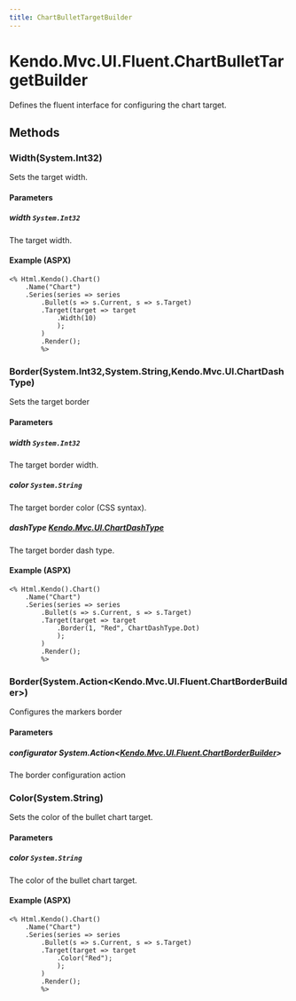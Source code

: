 ```yaml
---
title: ChartBulletTargetBuilder
---
```


# Kendo.Mvc.UI.Fluent.ChartBulletTargetBuilder
Defines the fluent interface for configuring the chart target.




## Methods


### Width(System.Int32)
Sets the target width.


#### Parameters

##### width `System.Int32`
The target width.




#### Example (ASPX)
    <% Html.Kendo().Chart()
        .Name("Chart")
        .Series(series => series
            .Bullet(s => s.Current, s => s.Target)
            .Target(target => target
                .Width(10)
                );
            )
            .Render();
            %>


### Border(System.Int32,System.String,Kendo.Mvc.UI.ChartDashType)
Sets the target border


#### Parameters

##### width `System.Int32`
The target border width.

##### color `System.String`
The target border color (CSS syntax).

##### dashType [Kendo.Mvc.UI.ChartDashType](/api/wrappers/aspnet-mvc/Kendo.Mvc.UI/ChartDashType)
The target border dash type.




#### Example (ASPX)
    <% Html.Kendo().Chart()
        .Name("Chart")
        .Series(series => series
            .Bullet(s => s.Current, s => s.Target)
            .Target(target => target
                .Border(1, "Red", ChartDashType.Dot)
                );
            )
            .Render();
            %>


### Border(System.Action\<Kendo.Mvc.UI.Fluent.ChartBorderBuilder\>)
Configures the markers border


#### Parameters

##### configurator System.Action<[Kendo.Mvc.UI.Fluent.ChartBorderBuilder](/api/wrappers/aspnet-mvc/Kendo.Mvc.UI.Fluent/ChartBorderBuilder)>
The border configuration action





### Color(System.String)
Sets the color of the bullet chart target.


#### Parameters

##### color `System.String`
The color of the bullet chart target.




#### Example (ASPX)
    <% Html.Kendo().Chart()
        .Name("Chart")
        .Series(series => series
            .Bullet(s => s.Current, s => s.Target)
            .Target(target => target
                .Color("Red");
                );
            )
            .Render();
            %>



